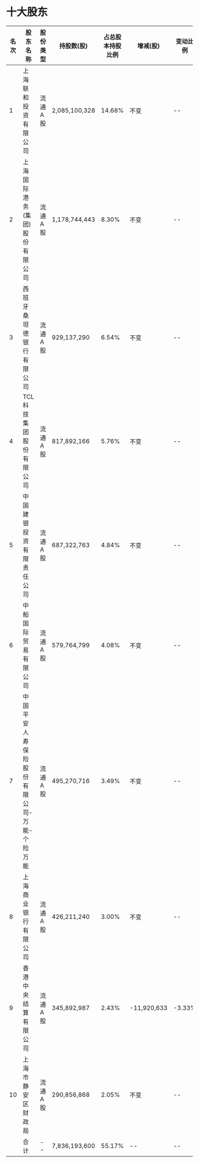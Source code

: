 # 十大股东

| 名次 | 股东名称 | 股份类型 | 持股数(股) | 占总股本持股比例 | 增减(股) | 变动比例 |
| --- | ---- | ---- | ------ | -------- | ----- | ---- |
| 1 | 上海联和投资有限公司 | 流通A股 | 2,085,100,328 | 14.68% | 不变 | -- |
| 2 | 上海国际港务(集团)股份有限公司 | 流通A股 | 1,178,744,443 | 8.30% | 不变 | -- |
| 3 | 西班牙桑坦德银行有限公司 | 流通A股 | 929,137,290 | 6.54% | 不变 | -- |
| 4 | TCL科技集团股份有限公司 | 流通A股 | 817,892,166 | 5.76% | 不变 | -- |
| 5 | 中国建银投资有限责任公司 | 流通A股 | 687,322,763 | 4.84% | 不变 | -- |
| 6 | 中船国际贸易有限公司 | 流通A股 | 579,764,799 | 4.08% | 不变 | -- |
| 7 | 中国平安人寿保险股份有限公司-万能-个险万能 | 流通A股 | 495,270,716 | 3.49% | 不变 | -- |
| 8 | 上海商业银行有限公司 | 流通A股 | 426,211,240 | 3.00% | 不变 | -- |
| 9 | 香港中央结算有限公司 | 流通A股 | 345,892,987 | 2.43% | -11,920,633 | -3.33% |
| 10 | 上海市静安区财政局 | 流通A股 | 290,856,868 | 2.05% | 不变 | -- |
|  | 合计 | -- | 7,836,193,600 | 55.17% | -- | -- |
